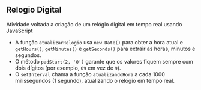 ## Relogio Digital
Atividade voltada a criação de um relógio digital em tempo real usando JavaScript

- A função `atualizarRelogio` usa `new Date()` para obter a hora atual e `getHours()`, `getMinutes()` e `getSeconds()` para extrair as horas, minutos e segundos.
- O método `padStart(2, '0')` garante que os valores fiquem sempre com dois dígitos (por exemplo, `09` em vez de `9`).
- O `setInterval` chama a função `atualizandoHora` a cada 1000 milissegundos (1 segundo), atualizando o relógio em tempo real.

